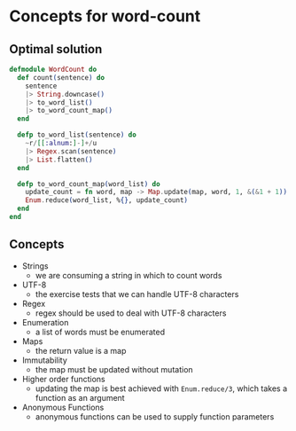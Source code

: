 # Concepts for word-count

## Optimal solution

```elixir
defmodule WordCount do
  def count(sentence) do
    sentence
    |> String.downcase()
    |> to_word_list()
    |> to_word_count_map()
  end

  defp to_word_list(sentence) do
    ~r/[[:alnum:]-]+/u
    |> Regex.scan(sentence)
    |> List.flatten()
  end

  defp to_word_count_map(word_list) do
    update_count = fn word, map -> Map.update(map, word, 1, &(&1 + 1)) end
    Enum.reduce(word_list, %{}, update_count)
  end
end
```

## Concepts

- Strings
  - we are consuming a string in which to count words
- UTF-8
  - the exercise tests that we can handle UTF-8 characters
- Regex
  - regex should be used to deal with UTF-8 characters
- Enumeration
  - a list of words must be enumerated
- Maps
  - the return value is a map
- Immutability
  - the map must be updated without mutation
- Higher order functions
  - updating the map is best achieved with `Enum.reduce/3`, which takes a function as an argument
- Anonymous Functions
  - anonymous functions can be used to supply function parameters
